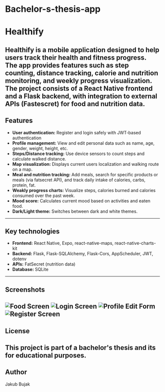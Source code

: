 # Bachelor-s-thesis-app
# Healthify
Healthify is a mobile application designed to help users track their health and fitness progress. The app provides features such as step counting, distance tracking, calorie and nutrition monitoring, and weekly progress visualization. The project consists of a React Native frontend and a Flask backend, with integration to external APIs (Fastescret) for food and nutrition data.
---
## Features
- **User authentication:** Register and login safely with JWT-based authentication
- **Profile management:** View and edit personal data such as name, age, gender, weight, height, etc.
- **Steps/Distance tracking:** Use device sensors to count steps and calculate walked distance.
- **Map visualization:** Displays current users localization and walking route on a map.
- **Meal and nutrition tracking:** Add meals, search for specific products or meals (via fatsecret API), and track daily intake of calories, carbs, protein, fat.
- **Weakly progress charts:** Visualize steps, calories burned and calories consumed over the past week.
- **Mood score:** Calculates current mood based on activities and eaten food.
- **Dark/Light theme:** Switches between dark and white themes.
---
## Key technologies
- **Frontend:** React Native, Expo, react-native-maps, react-native-charts-kit
- **Backend:** Flask, Flask-SQLAlchemy, Flask-Cors, AppScheduler, JWT, dotenv
- **APIs:** FatSecret (nutrition data)
- **Database:** SQLite
---
## Screenshots

![Food Screen](frontend/Healthify/assets/screenshots/FoodScreen.jpg)
![Login Screen](frontend/Healthify/assets/screenshots/LoginScreen.jpg)
![Profile Edit Form](frontend/Healthify/assets/screenshots/ProfileEditForm.jpg)
![Register Screen](frontend/Healthify/assets/screenshots/RegisterScreen.jpg)
---
## License
This project is part of a bachelor's thesis and its for educational purposes.
---
## Author 
Jakub Bujak
 
